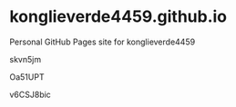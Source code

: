 # konglieverde4459.github.io
Personal GitHub Pages site for konglieverde4459




























skvn5jm


Oa51UPT

v6CSJ8bic
